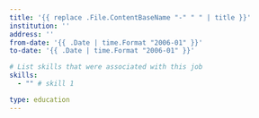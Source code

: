 ```yaml
---
title: '{{ replace .File.ContentBaseName "-" " " | title }}'
institution: ''
address: ''
from-date: '{{ .Date | time.Format "2006-01" }}'
to-date: '{{ .Date | time.Format "2006-01" }}'

# List skills that were associated with this job
skills:
  - "" # skill 1

type: education
---
```


<!-- Summarize what you did in point-form notation -->
